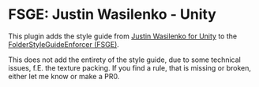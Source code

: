 # FSGE: Justin Wasilenko - Unity

This plugin adds the style guide from  [Justin Wasilenko for Unity](https://github.com/justinwasilenko/Unity-Style-Guide) 
to the [FolderStyleGuideEnforcer (FSGE)](https://github.com/Neintonine/folder-style-guide-enforcer).

This does not add the entirety of the style guide, due to some technical issues, f.E. the texture packing. 
If you find a rule, that is missing or broken, either let me know or make a PR0.